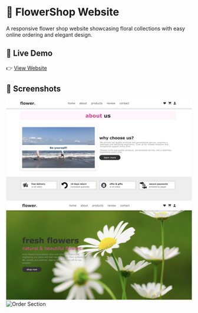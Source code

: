 # 🌸 FlowerShop Website

A responsive flower shop website showcasing floral collections with easy online ordering and elegant design.

## 🚀 Live Demo

👉 [View Website](https://wang1-ui.github.io/flowershop/)

## 📸 Screenshots

![Homepage Screenshot](Screenshot1.png)
![Product Gallery](Screenshot2.png)
![Order Section](Screenshot3.png)
